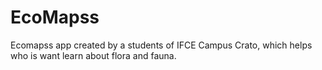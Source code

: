 # EcoMapss
Ecomapss app created by a students of IFCE Campus Crato, which helps who is want learn about flora and fauna.
